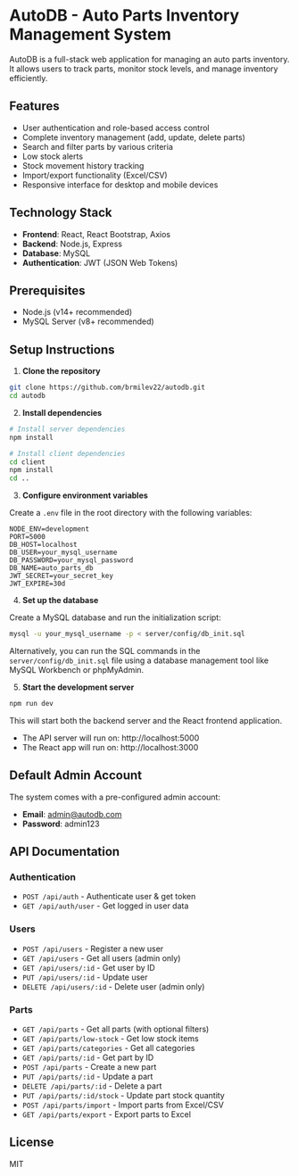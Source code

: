 # AutoDB - Auto Parts Inventory Management System

AutoDB is a full-stack web application for managing an auto parts inventory. It allows users to track parts, monitor stock levels, and manage inventory efficiently.

## Features
    
- User authentication and role-based access control
- Complete inventory management (add, update, delete parts)
- Search and filter parts by various criteria
- Low stock alerts
- Stock movement history tracking
- Import/export functionality (Excel/CSV)
- Responsive interface for desktop and mobile devices

## Technology Stack

- **Frontend**: React, React Bootstrap, Axios
- **Backend**: Node.js, Express
- **Database**: MySQL
- **Authentication**: JWT (JSON Web Tokens)

## Prerequisites

- Node.js (v14+ recommended)
- MySQL Server (v8+ recommended)

## Setup Instructions

1. **Clone the repository**

```bash
git clone https://github.com/brmilev22/autodb.git
cd autodb
```

2. **Install dependencies**

```bash
# Install server dependencies
npm install

# Install client dependencies
cd client
npm install
cd ..
```

3. **Configure environment variables**

Create a `.env` file in the root directory with the following variables:

```
NODE_ENV=development
PORT=5000
DB_HOST=localhost
DB_USER=your_mysql_username
DB_PASSWORD=your_mysql_password
DB_NAME=auto_parts_db
JWT_SECRET=your_secret_key
JWT_EXPIRE=30d
```

4. **Set up the database**

Create a MySQL database and run the initialization script:

```bash
mysql -u your_mysql_username -p < server/config/db_init.sql
```

Alternatively, you can run the SQL commands in the `server/config/db_init.sql` file using a database management tool like MySQL Workbench or phpMyAdmin.

5. **Start the development server**

```bash
npm run dev
```

This will start both the backend server and the React frontend application.

- The API server will run on: http://localhost:5000
- The React app will run on: http://localhost:3000

## Default Admin Account

The system comes with a pre-configured admin account:

- **Email**: admin@autodb.com
- **Password**: admin123

## API Documentation

### Authentication

- `POST /api/auth` - Authenticate user & get token
- `GET /api/auth/user` - Get logged in user data

### Users

- `POST /api/users` - Register a new user
- `GET /api/users` - Get all users (admin only)
- `GET /api/users/:id` - Get user by ID
- `PUT /api/users/:id` - Update user
- `DELETE /api/users/:id` - Delete user (admin only)

### Parts

- `GET /api/parts` - Get all parts (with optional filters)
- `GET /api/parts/low-stock` - Get low stock items
- `GET /api/parts/categories` - Get all categories
- `GET /api/parts/:id` - Get part by ID
- `POST /api/parts` - Create a new part
- `PUT /api/parts/:id` - Update a part
- `DELETE /api/parts/:id` - Delete a part
- `PUT /api/parts/:id/stock` - Update part stock quantity
- `POST /api/parts/import` - Import parts from Excel/CSV
- `GET /api/parts/export` - Export parts to Excel

## License

MIT 